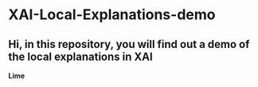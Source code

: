 # XAI-Local-Explanations-demo

## Hi, in this repository, you will find out a demo of the local explanations in XAI 
**Lime**
